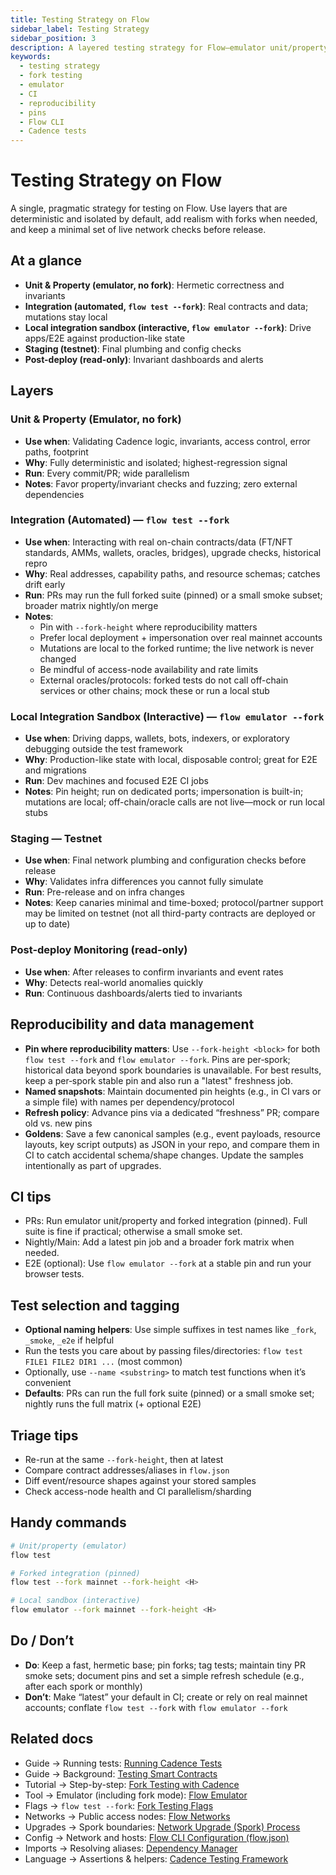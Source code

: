```yaml
---
title: Testing Strategy on Flow
sidebar_label: Testing Strategy
sidebar_position: 3
description: A layered testing strategy for Flow—emulator unit/property tests, forked integration, emulator fork sandbox, testnet canaries, and post-deploy monitoring. Guidance for reproducibility, CI selection, and triage.
keywords:
  - testing strategy
  - fork testing
  - emulator
  - CI
  - reproducibility
  - pins
  - Flow CLI
  - Cadence tests
---
```


# Testing Strategy on Flow

A single, pragmatic strategy for testing on Flow. Use layers that are deterministic and isolated by default, add realism with forks when needed, and keep a minimal set of live network checks before release.

## At a glance

- **Unit & Property (emulator, no fork)**: Hermetic correctness and invariants
- **Integration (automated, `flow test --fork`)**: Real contracts and data; mutations stay local
- **Local integration sandbox (interactive, `flow emulator --fork`)**: Drive apps/E2E against production-like state
- **Staging (testnet)**: Final plumbing and config checks
- **Post-deploy (read-only)**: Invariant dashboards and alerts

## Layers

### Unit & Property (Emulator, no fork)

- **Use when**: Validating Cadence logic, invariants, access control, error paths, footprint
- **Why**: Fully deterministic and isolated; highest-regression signal
- **Run**: Every commit/PR; wide parallelism
- **Notes**: Favor property/invariant checks and fuzzing; zero external dependencies

### Integration (Automated) — `flow test --fork`

- **Use when**: Interacting with real on-chain contracts/data (FT/NFT standards, AMMs, wallets, oracles, bridges), upgrade checks, historical repro
- **Why**: Real addresses, capability paths, and resource schemas; catches drift early
 - **Run**: PRs may run the full forked suite (pinned) or a small smoke subset; broader matrix nightly/on merge
- **Notes**:
  - Pin with `--fork-height` where reproducibility matters
  - Prefer local deployment + impersonation over real mainnet accounts
  - Mutations are local to the forked runtime; the live network is never changed
  - Be mindful of access-node availability and rate limits
  - External oracles/protocols: forked tests do not call off-chain services or other chains; mock these or run a local stub

### Local Integration Sandbox (Interactive) — `flow emulator --fork`

- **Use when**: Driving dapps, wallets, bots, indexers, or exploratory debugging outside the test framework
- **Why**: Production-like state with local, disposable control; great for E2E and migrations
- **Run**: Dev machines and focused E2E CI jobs
- **Notes**: Pin height; run on dedicated ports; impersonation is built-in; mutations are local; off-chain/oracle calls are not live—mock or run local stubs

### Staging — Testnet

- **Use when**: Final network plumbing and configuration checks before release
- **Why**: Validates infra differences you cannot fully simulate
- **Run**: Pre-release and on infra changes
- **Notes**: Keep canaries minimal and time-boxed; protocol/partner support may be limited on testnet (not all third-party contracts are deployed or up to date)

### Post-deploy Monitoring (read-only)

- **Use when**: After releases to confirm invariants and event rates
- **Why**: Detects real-world anomalies quickly
- **Run**: Continuous dashboards/alerts tied to invariants

## Reproducibility and data management

 - **Pin where reproducibility matters**: Use `--fork-height <block>` for both `flow test --fork` and `flow emulator --fork`. Pins are per‑spork; historical data beyond spork boundaries is unavailable. For best results, keep a per‑spork stable pin and also run a "latest" freshness job.
- **Named snapshots**: Maintain documented pin heights (e.g., in CI vars or a simple file) with names per dependency/protocol
- **Refresh policy**: Advance pins via a dedicated “freshness” PR; compare old vs. new pins
- **Goldens**: Save a few canonical samples (e.g., event payloads, resource layouts, key script outputs) as JSON in your repo, and compare them in CI to catch accidental schema/shape changes. Update the samples intentionally as part of upgrades.

## CI tips

- PRs: Run emulator unit/property and forked integration (pinned). Full suite is fine if practical; otherwise a small smoke set.
- Nightly/Main: Add a latest pin job and a broader fork matrix when needed.
- E2E (optional): Use `flow emulator --fork` at a stable pin and run your browser tests.

## Test selection and tagging

 - **Optional naming helpers**: Use simple suffixes in test names like `_fork`, `_smoke`, `_e2e` if helpful
 - Run the tests you care about by passing files/directories: `flow test FILE1 FILE2 DIR1 ...` (most common)
 - Optionally, use `--name <substring>` to match test functions when it’s convenient
- **Defaults**: PRs can run the full fork suite (pinned) or a small smoke set; nightly runs the full matrix (+ optional E2E)

## Triage tips

- Re-run at the same `--fork-height`, then at latest
- Compare contract addresses/aliases in `flow.json`
- Diff event/resource shapes against your stored samples
- Check access-node health and CI parallelism/sharding

## Handy commands

```bash
# Unit/property (emulator)
flow test

# Forked integration (pinned)
flow test --fork mainnet --fork-height <H>

# Local sandbox (interactive)
flow emulator --fork mainnet --fork-height <H>
```

## Do / Don’t

- **Do**: Keep a fast, hermetic base; pin forks; tag tests; maintain tiny PR smoke sets; document pins and set a simple refresh schedule (e.g., after each spork or monthly)
- **Don’t**: Make “latest” your default in CI; create or rely on real mainnet accounts; conflate `flow test --fork` with `flow emulator --fork`

## Related docs

- Guide → Running tests: [Running Cadence Tests](../../tools/flow-cli/tests.md)
- Guide → Background: [Testing Smart Contracts](./testing.md)
- Tutorial → Step-by-step: [Fork Testing with Cadence](../../../blockchain-development-tutorials/cadence/fork-testing/index.md)
- Tool → Emulator (including fork mode): [Flow Emulator](../../tools/emulator/index.md)
- Flags → `flow test --fork`: [Fork Testing Flags](../../tools/flow-cli/tests.md#fork-testing-flags)
- Networks → Public access nodes: [Flow Networks](../../../protocol/flow-networks/index.md)
- Upgrades → Spork boundaries: [Network Upgrade (Spork) Process](../../../protocol/node-ops/node-operation/network-upgrade.md)
- Config → Network and hosts: [Flow CLI Configuration (flow.json)](../../tools/flow-cli/flow.json/initialize-configuration.md)
- Imports → Resolving aliases: [Dependency Manager](../../tools/flow-cli/dependency-manager.md)
- Language → Assertions & helpers: [Cadence Testing Framework](https://cadence-lang.org/docs/testing-framework)


